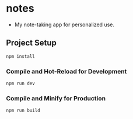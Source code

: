 # notes

- My note-taking app for personalized use.

## Project Setup

```sh
npm install
```

### Compile and Hot-Reload for Development

```sh
npm run dev
```

### Compile and Minify for Production

```sh
npm run build
```

[//]: # (Color Pallete for this project)
[//]: # (https://coolors.co/0d1b1e-7798ab-c3dbc5-e8dcb9-f2cee6)